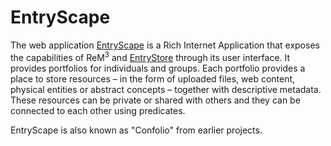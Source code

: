 # EntryScape

The web application [EntryScape](http://www.entryscape.com) is a Rich Internet Application that exposes the capabilities of ReM<sup>3</sup> and [EntryStore](http://www.entrystore.org) through its user interface. It provides portfolios for individuals and groups. Each portfolio provides a place to store resources – in the form of uploaded files, web content, physical entities or abstract concepts – together with descriptive metadata. These resources can be private or shared with others and they can be connected to each other using predicates.

EntryScape is also known as "Confolio" from earlier projects.